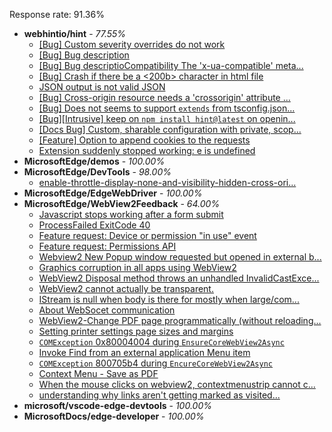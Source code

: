 Response rate: 91.36%

* **webhintio/hint** - _77.55%_
  * [[Bug] Custom severity overrides do not work](https://github.com/webhintio/hint/issues/5155)
  * [[Bug] Bug description](https://github.com/webhintio/hint/issues/5127)
  * [[Bug] Bug descriptioCompatibility The 'x-ua-compatible' meta...](https://github.com/webhintio/hint/issues/5118)
  * [[Bug] Crash if there be a <200b> character in html file](https://github.com/webhintio/hint/issues/5082)
  * [JSON output is not valid JSON](https://github.com/webhintio/hint/issues/5081)
  * [[Bug] Cross-origin resource needs a 'crossorigin' attribute ...](https://github.com/webhintio/hint/issues/5054)
  * [[Bug] Does not seems to support `extends` from tsconfig.json...](https://github.com/webhintio/hint/issues/5035)
  * [[Bug][Intrusive] keep on `npm install hint@latest` on openin...](https://github.com/webhintio/hint/issues/5034)
  * [[Docs Bug] Custom, sharable configuration with private, scop...](https://github.com/webhintio/hint/issues/5134)
  * [[Feature] Option to append cookies to the requests](https://github.com/webhintio/hint/issues/5079)
  * [Extension suddenly stopped working: e is undefined](https://github.com/webhintio/hint/issues/5078)
* **MicrosoftEdge/demos** - _100.00%_
* **MicrosoftEdge/DevTools** - _98.00%_
  * [enable-throttle-display-none-and-visibility-hidden-cross-ori...](https://github.com/MicrosoftEdge/DevTools/issues/3)
* **MicrosoftEdge/EdgeWebDriver** - _100.00%_
* **MicrosoftEdge/WebView2Feedback** - _64.00%_
  * [Javascript stops working after a form submit](https://github.com/MicrosoftEdge/WebView2Feedback/issues/2430)
  * [ProcessFailed ExitCode 40](https://github.com/MicrosoftEdge/WebView2Feedback/issues/2429)
  * [Feature request: Device or permission "in use" event](https://github.com/MicrosoftEdge/WebView2Feedback/issues/2428)
  * [Feature request: Permissions API](https://github.com/MicrosoftEdge/WebView2Feedback/issues/2427)
  * [Webview2 New Popup window requested but opened in external b...](https://github.com/MicrosoftEdge/WebView2Feedback/issues/2425)
  * [Graphics corruption in all apps using WebView2](https://github.com/MicrosoftEdge/WebView2Feedback/issues/2421)
  * [WebView2 Disposal method throws an unhandled InvalidCastExce...](https://github.com/MicrosoftEdge/WebView2Feedback/issues/2420)
  * [WebView2 cannot  actually be transparent.](https://github.com/MicrosoftEdge/WebView2Feedback/issues/2419)
  * [IStream is null when body is there for mostly when large/com...](https://github.com/MicrosoftEdge/WebView2Feedback/issues/2417)
  * [About WebSocet communication ](https://github.com/MicrosoftEdge/WebView2Feedback/issues/2413)
  * [WebView2-Change PDF page programmatically (without reloading...](https://github.com/MicrosoftEdge/WebView2Feedback/issues/2409)
  * [Setting printer settings page sizes and margins](https://github.com/MicrosoftEdge/WebView2Feedback/issues/2389)
  * [`COMException` 0x80004004 during `EnsureCoreWebView2Async`](https://github.com/MicrosoftEdge/WebView2Feedback/issues/2410)
  * [Invoke Find from an external application Menu item](https://github.com/MicrosoftEdge/WebView2Feedback/issues/2405)
  * [`COMException` 800705b4 during `EncureCoreWebView2Async`](https://github.com/MicrosoftEdge/WebView2Feedback/issues/2400)
  * [Context Menu - Save as PDF](https://github.com/MicrosoftEdge/WebView2Feedback/issues/2393)
  * [When the mouse clicks on webview2, contextmenustrip cannot c...](https://github.com/MicrosoftEdge/WebView2Feedback/issues/2383)
  * [understanding why links aren't getting marked as visited...](https://github.com/MicrosoftEdge/WebView2Feedback/issues/2378)
* **microsoft/vscode-edge-devtools** - _100.00%_
* **MicrosoftDocs/edge-developer** - _100.00%_